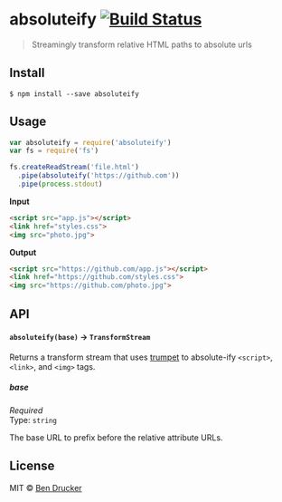 # absoluteify [![Build Status](https://travis-ci.org/bendrucker/absoluteify.svg?branch=master)](https://travis-ci.org/bendrucker/absoluteify)

> Streamingly transform relative HTML paths to absolute urls


## Install

```
$ npm install --save absoluteify
```


## Usage

```js
var absoluteify = require('absoluteify')
var fs = require('fs')

fs.createReadStream('file.html')
  .pipe(absoluteify('https://github.com'))
  .pipe(process.stdout)
```

**Input**

```html
<script src="app.js"></script>
<link href="styles.css">
<img src="photo.jpg">
```

**Output**

```html
<script src="https://github.com/app.js"></script>
<link href="https://github.com/styles.css">
<img src="https://github.com/photo.jpg">
````

## API

#### `absoluteify(base)` -> `TransformStream`

Returns a transform stream that uses [trumpet](https://github.com/substack/node-trumpet) to absolute-ify `<script>`, `<link>`, and `<img>` tags.

##### base

*Required*  
Type: `string`

The base URL to prefix before the relative attribute URLs.


## License

MIT © [Ben Drucker](http://bendrucker.me)
